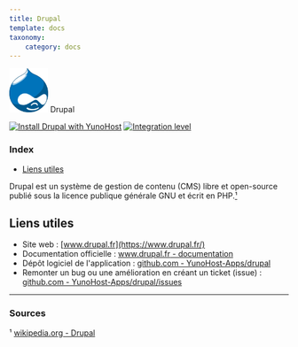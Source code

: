 ```yaml
---
title: Drupal
template: docs
taxonomy:
    category: docs
---
```


<img src="/images/drupal_logo.svg" height="80px" alt="Logo de Drupal"> Drupal

[![Install Drupal with YunoHost](https://install-app.yunohost.org/install-with-yunohost.png)](https://install-app.yunohost.org/?app=drupal) [![Integration level](https://dash.yunohost.org/integration/drupal.svg)](https://dash.yunohost.org/appci/app/drupal)

### Index

- [Liens utiles](#liens-utiles)

Drupal est un système de gestion de contenu (CMS) libre et open-source publié sous la licence publique générale GNU et écrit en PHP.[¹](#sources)

## Liens utiles

 + Site web : [www.drupal.fr](https://www.drupal.fr/)
 + Documentation officielle : [www.drupal.fr - documentation](https://www.drupal.fr/documentation)
 + Dépôt logiciel de l'application : [github.com - YunoHost-Apps/drupal](https://github.com/YunoHost-Apps/drupal_ynh)
 + Remonter un bug ou une amélioration en créant un ticket (issue) : [github.com - YunoHost-Apps/drupal/issues](https://github.com/YunoHost-Apps/drupal_ynh/issues)

 ------

 ### Sources

 ¹ [wikipedia.org - Drupal](https://fr.wikipedia.org/wiki/Drupal)
